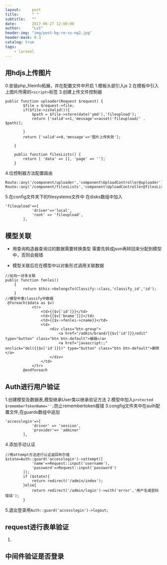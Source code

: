 ```yaml
---
layout:     post
title:      " "
subtitle:   ""
date:       2017-06-27 12:00:00
author:     "LvI"
header-img: "img/post-bg-re-vs-ng2.jpg"
header-mask: 0.3
catalog: true
tags:
    - laravel
---
```



## 用hdjs上传图片
0.安装php_fileinfo拓展，并在配置文件中开启
1.模板头部引入js
2.在模板中引入上图片所需的`<script>`标签
3.创建上传文件控制器

```
public function uploader(Request $request) {
        $file = $request->file;
        if($file->isValid()){
            $path = $file->store(date('ymd'),'fileupload');
            return ['valid'=>1,'message'=>asset('fileupload/' . $path)];

        }
        return ['valid'=>0,'message'=>'图片上传失败'];

    }

    public function filesLists() {
        return [ 'data' => [], 'page' => ''];
    }
```
4.位控制器方法配置路由

```
Route::any('/component/uploader','component\UploadController@uploader');
Route::any('/component/filesLists','component\UploadController@filesLists');
```
5.在config文件夹下的filesystems文件中
在disks数组中加入

```
'fileupload'=>[
            'driver'=>'local',
            'root' => 'fileupload',
        ],
```

## 模型关联

- 用查询构造器查询过的数据需要转换类型
需要先转成json再转回来分配到模型中，否则会报错

- 模型关联后在在模型中以对象形式调用关联数据

```
//反向一对多关联
public function fenlei()
    {
        return $this->belongsTo(Classify::class,'classify_id','id');
    }
//模型中拿classify中数据
 @foreach($data as $v)
            <tr>
                <td>{{$v['id']}}</td>
                <td>{{$v['bname']}}</td>
                <td>{{$v->fenlei->cname}}</td>
                <td>
                    <div class="btn-group">
                        <a href="/admin/brand/{{$v['id']}}/edit" type="button" class="btn btn-default">编辑</a>
                        <a href="javascript:;" onclick="del({{$v['id']}})" type="button" class="btn btn-default">删除</a>
                    </div>
                </td>
            </tr>
        @endforeach
```

## Auth进行用户验证

1.创建模型及数据表,模型继承User类以继承验证方法
2.模型中加入`protected $rememberTokenName='';`防止remembertoken报错
3.congfig文件夹中在auth配置文件,在guards数组中追加

```
'accesslogin'=>[
            'driver' => 'session',
            'provider'=> 'adminer'
        ],
```

4.添加手动认证

```
//用attempt方法进行认证返回布尔值
$state=Auth::guard('accesslogin')->attempt([
            'name'=>Request::input('username'),
            'password'=>Request::input('password')
        ]);
        if ($state){
            return redirect('/admin/index');
        }else{
            return redirect('/admin/login')->with('error','用户名或密码错误');
        }
```
5.退出登录用`Auth::guard('accesslogin')->logout;`


## request进行表单验证
1.

## 中间件验证是否登录